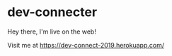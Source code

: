 # dev-connecter

Hey there, I'm live on the web!

Visit me at https://dev-connect-2019.herokuapp.com/
